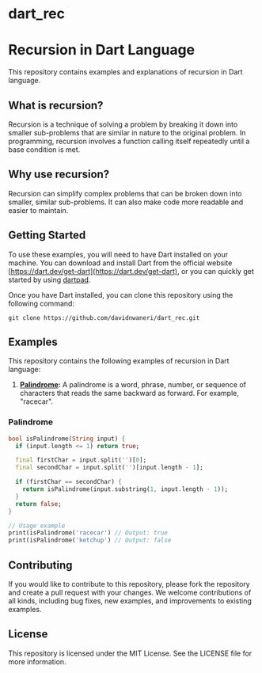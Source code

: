 # dart_rec

# Recursion in Dart Language

This repository contains examples and explanations of recursion in Dart language.

## What is recursion?

Recursion is a technique of solving a problem by breaking it down into smaller sub-problems that are similar in nature to the original problem. In programming, recursion involves a function calling itself repeatedly until a base condition is met.

## Why use recursion?

Recursion can simplify complex problems that can be broken down into smaller, similar sub-problems. It can also make code more readable and easier to maintain.

## Getting Started

To use these examples, you will need to have Dart installed on your machine. You can download and install Dart from the official website [https://dart.dev/get-dart](https://dart.dev/get-dart), or you can quickly get started by using [dartpad](https://dartpad.dev/).

Once you have Dart installed, you can clone this repository using the following command:

```
git clone https://github.com/davidnwaneri/dart_rec.git
```

## Examples

This repository contains the following examples of recursion in Dart language:

1. **[Palindrome](#palindrome):** A palindrome is a word, phrase, number, or sequence of characters that reads the same backward as forward. For example, "racecar".

### Palindrome

```dart
bool isPalindrome(String input) {
  if (input.length <= 1) return true;

  final firstChar = input.split('')[0];
  final secondChar = input.split('')[input.length - 1];

  if (firstChar == secondChar) {
    return isPalindrome(input.substring(1, input.length - 1));
  }
  return false;
}

// Usage example
print(isPalindrome('racecar') // Output: true
print(isPalindrome('ketchup') // Output: false
```


## Contributing

If you would like to contribute to this repository, please fork the repository and create a pull request with your changes. We welcome contributions of all kinds, including bug fixes, new examples, and improvements to existing examples.

## License

This repository is licensed under the MIT License. See the LICENSE file for more information.


